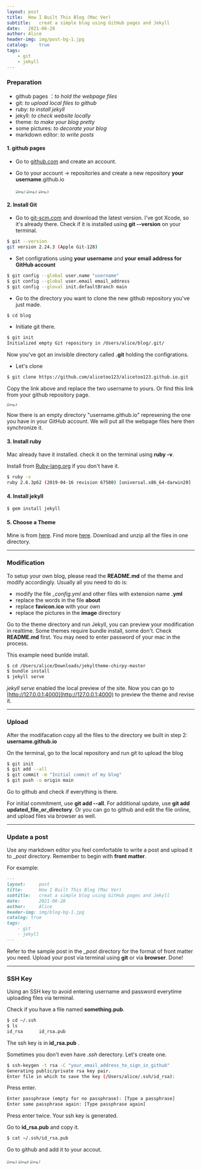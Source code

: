 ```yaml
---
layout:	post
title:	How I Built This Blog (Mac Ver)
subtitle:	creat a simple blog using GitHub pages and Jekyll
date:	2021-06-28
author:	Alice
header-img:	img/post-bg-1.jpg
catalog:	true
tags:
    - git
    - jekyll
---
```


### Preparation

- github pages ：*to hold the webpage files*
- git: *to upload local files to github*
- ruby: *to install jekyll*
- jekyll: *to check website locally*
- theme: *to make your blog pretty*
- some pictures: *to decorate your blog*
- markdown editor: *to write posts*

#### 1. github pages

- Go to [github.com](https://github.com) and create an account.
- Go to your account -> repositories and create a new repository **your username**.github.io

   <img src="/img/blog_20210628_1.png" alt="img_1" style="zoom:50%;" />
   
   <img src="/img/blog_20210628_2.png" alt="img_2" style="zoom:50%;" />

   <img src="/img/blog_20210628_3.png" alt="img_3" style="zoom:50%;" />

#### 2. Install Git

- Go to [git-scm.com](https://git-scm.com) and download the latest version.
I've got Xcode, so it's already there. Check if it is installed using **git --version** on your terminal.
```bash
$ git --version
git version 2.24.3 (Apple Git-128)
```

- Set configrations using **your username** and **your email address for GitHub account**
```bash
$ git config --global user.name "username"
$ git config --global user.email email_address
$ git config --gloval init.defaultBranch main
```

- Go to the directory you want to clone the new github repository you've just made. 
```bash
$ cd blog
```

- Initiate git there.
```bash
$ git init 
Initialized empty Git repository in /Users/alice/blog/.git/
```

Now you've got an invisible directory called **.git** holding the configrations. 

- Let's clone
```bash
$ git clone https://github.com/alicetoo123/alicetoo123.github.io.git
```

Copy the link above and replace the two username to yours. Or find this link from your github repository page.

<img src="/img/blog_20210628_4.png" alt="img_4" style="zoom:50%;" />

Now there is an empty directory "username.github.io" represening the one you have in your GitHub account. We will put all the webpage files here then synchronize it.

#### 3. Install ruby

Mac already have it installed.
check it on the terminal using **ruby -v**.

Install from [Ruby-lang.org](https://www.ruby-lang.org/en/documentation/installation/) if you don't have it.
```bash
$ ruby -v
ruby 2.6.3p62 (2019-04-16 revision 67580) [universal.x86_64-darwin20]
```

#### 4. Install jekyll

```bash
$ gem install jekyll
```

#### 5. Choose a Theme

Mine is from [here](https://www.ruby-lang.org/en/documentation/installation/).
Find more [here](http://jekyllthemes.org).
Download and unzip all the files in one directory.

---

### Modification

To setup your own blog, please read the **README.md** of the theme and modify accordingly.
Usually all you need to do is:
- modify the file *_config.yml* and other files with extension name **.yml**
- replace the words in the file **about**
- replace **favicon.ico** with your own
- replace the pictures in the **image** directory

Go to the theme directory and run Jekyll, you can preview your modification in realtime.
Some themes require bundle install, some don't. Check **README.md** first.
You may need to enter password of your mac in the process.

This example need bunlde install.
```bash
$ cd /Users/alice/Downloads/jekyltheme-chirpy-master
$ bundle install
$ jekyll serve
```

*jekyll serve* enabled the local preview of the site. 
Now you can go to [http://127.0.0.1:4000](http://127.0.0.1:4000) to preview the theme and revise it.

---


### Upload

After the modifacation copy all the files to the directory we built in step 2: 
**username.github.io** 

On the terminal, go to the local repository and run git to upload the blog

```bash
$ git init
$ git add --all
$ git commit -m "Initial commit of my blog"
$ git push -u origin main
```

Go to github and check if everything is there.

For initial commitment,  use **git add --all**.
For additional update, use **git add updated_file_or_directory**.
Or you can go to github and edit the file online, and upload files via browser as well.

---

### Update a post

Use any markdown editor you feel comfortable to write a post and upload it to *_post* directory.
Remember to begin with **front matter**.

For example:

```markdown
---
layout:     post
title:      How I Built This Blog (Mac Ver)
subtitle:   creat a simple blog using GitHub pages and Jekyll
date:       2021-06-28
author:     Alice
header-img: img/blog-bg-1.jpg
catalog: true
tags:
    - git
    - jekyll
---
```

Refer to the sample post in the  *_post* directory for the format of front matter you need.
Upload your post via terminal using **git** or via **browser**.
Done!

---

### SSH Key

Using an SSH key to avoid entering username and password everytime uploading files via terminal.

Check if you have a file named **something.pub**. 
```bash
$ cd ~/.ssh 
$ ls
id_rsa		id_rsa.pub
```
The ssh key is in **id_rsa.pub** .

Sometimes you don't even have *.ssh* derectory. Let's create one.
```bash
$ ssh-keygen -t rsa -C "your_email_address_to_sign_in_github"
Generating public/private rsa key pair.
Enter file in which to save the key (/Users/alice/.ssh/id_rsa):
```
Press enter.
```bash
Enter passphrase (empty for no passphrase): [Type a passphrase] 
Enter same passphrase again: [Type passphrase again]
```
Press enter twice.
Your ssh key is generated. 

Go to **id_rsa.pub** and copy it.
```bash
$ cat ~/.ssh/id_rsa.pub
```
Go to github and add it to your accout.

   <img src="/img/blog_20210628_5.png" alt="img_5" style="zoom:50%;" />

   <img src="/img/blog_20210628_6.png" alt="img_6" style="zoom:50%;" />

   <img src="/img/blog_20210628_7.png" alt="img_7" style="zoom:50%;" />
